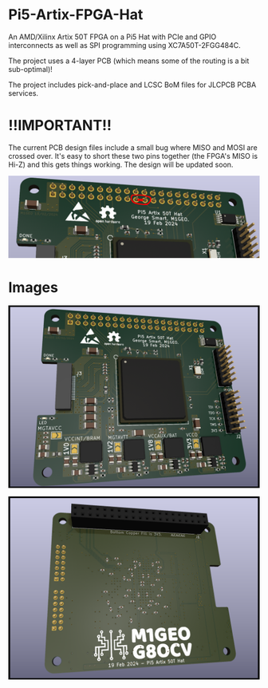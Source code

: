 # Pi5-Artix-FPGA-Hat

An AMD/Xilinx Artix 50T FPGA on a Pi5 Hat with PCIe and GPIO interconnects as well as SPI programming using XC7A50T-2FGG484C.

The project uses a 4-layer PCB (which means some of the routing is a bit sub-optimal)!

The project includes pick-and-place and LCSC BoM files for JLCPCB PCBA services.

# !!IMPORTANT!!

The current PCB design files include a small bug where MISO and MOSI are crossed over. It's easy to short these two pins together (the FPGA's MISO is Hi-Z) and this gets things working. The design will be updated soon.

![PCB Bug](PCB/outputs/pcb_bug_mosi_miso_bridge.png)

# Images

![Front Render](PCB/outputs/Pi5-Artix50T-Hat_F.png)

![Rear Render](PCB/outputs/Pi5-Artix50T-Hat_R.png)

